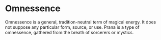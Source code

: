 # Omnessence

Omnessence is a general, tradition-neutral term of magical energy. It does not suppose any particular form, source, or use. Prana is a type of omnessence, gathered from the breath of sorcerers or mystics.